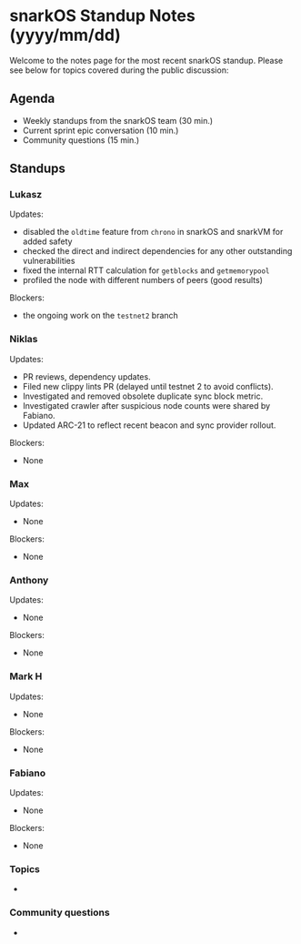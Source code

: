 # snarkOS Standup Notes (yyyy/mm/dd)

Welcome to the notes page for the most recent snarkOS standup. Please see below for topics covered during the public discussion:

## Agenda

* Weekly standups from the snarkOS team (30 min.)
* Current sprint epic conversation (10 min.)
* Community questions (15 min.)

## Standups

### Lukasz

Updates:

* disabled the `oldtime` feature from `chrono` in snarkOS and snarkVM for added safety
* checked the direct and indirect dependencies for any other outstanding vulnerabilities
* fixed the internal RTT calculation for `getblocks` and `getmemorypool`
* profiled the node with different numbers of peers (good results)

Blockers:

* the ongoing work on the `testnet2` branch

### Niklas

Updates:

* PR reviews, dependency updates.
* Filed new clippy lints PR (delayed until testnet 2 to avoid conflicts).
* Investigated and removed obsolete duplicate sync block metric.
* Investigated crawler after suspicious node counts were shared by Fabiano. 
* Updated ARC-21 to reflect recent beacon and sync provider rollout. 

Blockers:

* None

### Max

Updates:

* None

Blockers:

* None

### Anthony

Updates:

* None

Blockers:

* None

### Mark H

Updates:

* None

Blockers:

* None

### Fabiano

Updates:

* None

Blockers:

* None

### Topics

*

### Community questions

*

